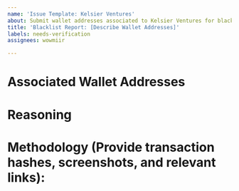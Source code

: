 ```yaml
---
name: 'Issue Template: Kelsier Ventures'
about: Submit wallet addresses associated to Kelsier Ventures for blacklisting.
title: 'Blacklist Report: [Describe Wallet Addresses]'
labels: needs-verification
assignees: wowmiir

---
```


# Associated Wallet Addresses
<!--
Provide a list of addresses that you believe to be associated with Kelsier Ventures.

The list should ideally contain at least 10 addresses.
The current address list can be found here: `kelsier_addresses.csv`

Example:
```
Wallet 1
Wallet 2
Wallet 3
Wallet 4
```

Please check the existing list of addresses in `kelsier_addresses.csv` to ensure that there are no duplicate address submissions.
-->

# Reasoning
<!--
Describe how the submitted addresses are associated to Kelsier Ventures.

Example:

Wallet was funded by FixedFloat and had transfers in/out of Wallet 1 and Wallet 2 in the existing `kelsier_addresses.csv` list.
-->

# Methodology (Provide transaction hashes, screenshots, and relevant links):
<!--
Explain the method used to discover the addresses and provide details like transaction hashes, screenshots and relevant links that can help with verification.

Example:

The reported addresses were discovered by tracking the transfers in and out of the existing list of wallets via Dune/Flipside.

<Dashboard query link>
-->
